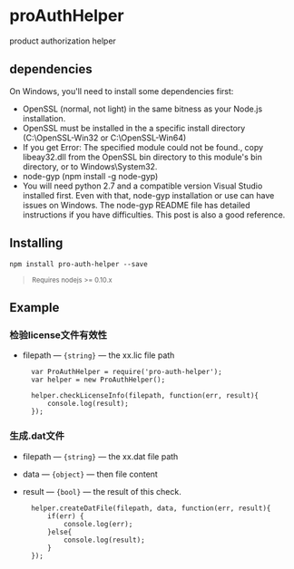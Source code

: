 # proAuthHelper
product authorization helper

## dependencies
On Windows, you'll need to install some dependencies first:

- OpenSSL (normal, not light) in the same bitness as your Node.js installation.
- OpenSSL must be installed in the a specific install directory (C:\OpenSSL-Win32 or C:\OpenSSL-Win64)
- If you get Error: The specified module could not be found., copy libeay32.dll from the OpenSSL bin directory to this module's bin directory, or to Windows\System32.
- node-gyp (npm install -g node-gyp)
- You will need python 2.7 and a compatible version Visual Studio installed first. Even with that, node-gyp installation or use can have issues on Windows. The node-gyp README file has detailed instructions if you have difficulties. This post is also a good reference.


## Installing

```
npm install pro-auth-helper --save
```
> <sub>Requires nodejs >= 0.10.x</sub>

## Example

### 检验license文件有效性
* filepath — `{string}` — the xx.lic file path

    	var ProAuthHelper = require('pro-auth-helper');
    	var helper = new ProAuthHelper();
    			
    	helper.checkLicenseInfo(filepath, function(err, result){
    		console.log(result);
    	});

### 生成.dat文件
* filepath — `{string}` — the xx.dat file path
* data — `{object}` — then file content
* result — `{bool}` — the result of this check.

    	helper.createDatFile(filepath, data, function(err, result){
    		if(err) {
    			console.log(err);
    		}else{
    			console.log(result);
    		}
    	});
